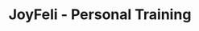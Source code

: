 ---
layout: layouts/base.njk
title: "JoyFeli - Personal Training"
locale: "en"
pageKey: "personal-training"
---